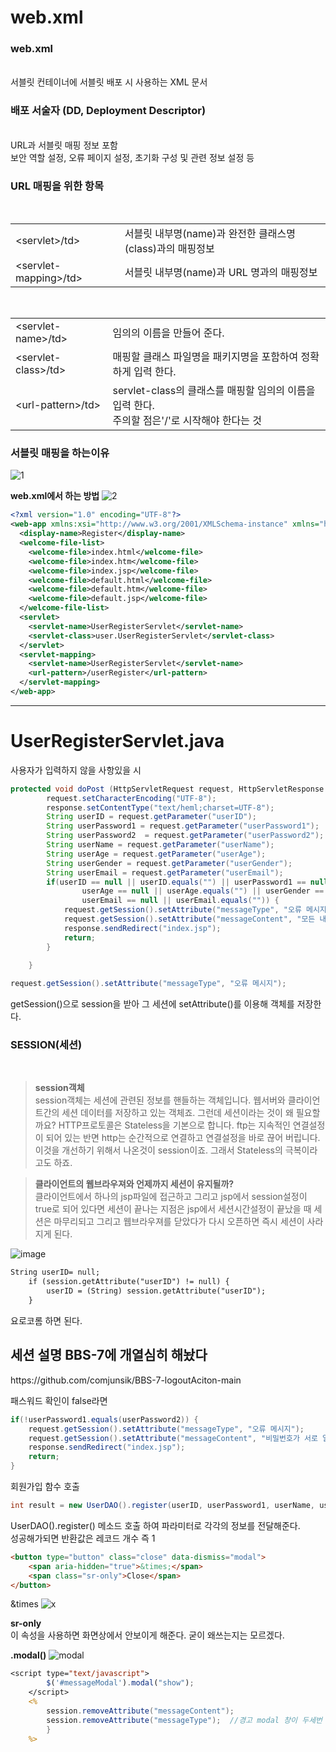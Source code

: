 # web.xml

<h3>web.xml</h3><br>
서블릿 컨테이너에 서블릿 배포 시 사용하는 XML 문서

<h3>배포 서술자 (DD, Deployment Descriptor)</h3>  
<br>
URL과 서블릿 매핑 정보 포함<br>보안 역할 설정, 오류 페이지 설정, 초기화 구성 및 관련 정보 설정 등<br>

<h3>URL 매핑을 위한 항목</h3><br>
<table>
    <tr>
    <td>&lt;servlet>/td>
    <td>서블릿 내부명(name)과 완전한 클래스명(class)과의 매핑정보</td>
    </tr>
    <tr>
    <td>&lt;servlet-mapping>/td>
    <td>서블릿 내부명(name)과 URL 명과의 매핑정보</td>
    </tr>
</table>
<br>
<table>
    <tr>
    <td>&lt;servlet-name>/td>
    <td>임의의 이름을 만들어 준다.</td>
    </tr>
    <tr>
    <td>&lt;servlet-class>/td>
    <td>매핑할 클래스 파일명을 패키지명을 포함하여 정확하게 입력 한다.</td>
    </tr>
    <td>&lt;url-pattern>/td>
    <td>servlet-class의 클래스를 매핑할 임의의 이름을 입력 한다.<br>    주의할 점은'/'로 시작해야 한다는 것 </td>
    </tr>
</table>

<h3>서블릿 매핑을 하는이유</h3>

![1](https://user-images.githubusercontent.com/41488792/46820299-d5d94100-cdc0-11e8-8fe6-52f539fcb22b.PNG)

**web.xml에서 하는 방법**
![2](https://user-images.githubusercontent.com/41488792/46820301-d5d94100-cdc0-11e8-8694-3e6041276609.PNG)

```xml
<?xml version="1.0" encoding="UTF-8"?>
<web-app xmlns:xsi="http://www.w3.org/2001/XMLSchema-instance" xmlns="http://xmlns.jcp.org/xml/ns/javaee" xsi:schemaLocation="http://xmlns.jcp.org/xml/ns/javaee http://xmlns.jcp.org/xml/ns/javaee/web-app_3_1.xsd" id="WebApp_ID" version="3.1">
  <display-name>Register</display-name>
  <welcome-file-list>
    <welcome-file>index.html</welcome-file>
    <welcome-file>index.htm</welcome-file>
    <welcome-file>index.jsp</welcome-file>
    <welcome-file>default.html</welcome-file>
    <welcome-file>default.htm</welcome-file>
    <welcome-file>default.jsp</welcome-file>
  </welcome-file-list>
  <servlet>
  	<servlet-name>UserRegisterServlet</servlet-name>
  	<servlet-class>user.UserRegisterServlet</servlet-class>
  </servlet>
  <servlet-mapping>
  	<servlet-name>UserRegisterServlet</servlet-name>
  	<url-pattern>/userRegister</url-pattern>
  </servlet-mapping>
</web-app>
```

---

# UserRegisterServlet.java
사용자가 입력하지 않을 사항있을 시
```java
protected void doPost (HttpServletRequest request, HttpServletResponse response) throws ServletException, IOException{
		request.setCharacterEncoding("UTF-8");
		response.setContentType("text/heml;charset=UTF-8");
		String userID = request.getParameter("userID");
		String userPassword1 = request.getParameter("userPassword1");
		String userPassword2  = request.getParameter("userPassword2");
		String userName = request.getParameter("userName");
		String userAge = request.getParameter("userAge");
		String userGender = request.getParameter("userGender");
		String userEmail = request.getParameter("userEmail");
		if(userID == null || userID.equals("") || userPassword1 == null || userPassword1.equals("") || userPassword2 == null || userPassword2.equals("") || userName == null || userName.equals("") ||
				userAge == null || userAge.equals("") || userGender == null || userGender.equals("") ||
				userEmail == null || userEmail.equals("")) {
            request.getSession().setAttribute("messageType", "오류 메시지");
            request.getSession().setAttribute("messageContent", "모든 내용을 입력하세요.");
			response.sendRedirect("index.jsp");
			return;
		}
	
	}
```
```java
request.getSession().setAttribute("messageType", "오류 메시지");
```
getSession()으로 session을 받아 그 세션에 setAttribute()를 이용해 객체를 저장한다.

<h3>SESSION(세션)</h3><br>

>**session객체** <br>
session객체는 세션에 관련된 정보를 핸들하는 객체입니다. 웹서버와 클라이언트간의 세션 데이터를 저장하고 있는 객체죠. 그런데 세션이라는 것이 왜 필요할까요? HTTP프로토콜은 Stateless을 기본으로 합니다. ftp는 지속적인 연결설정이 되어 있는 반면 http는 순간적으로 연결하고 연결설정을 바로 끊어 버립니다. 이것을 개선하기 위해서 나온것이 session이죠. 그래서 Stateless의 극복이라고도 하죠.

>**클라이언트의 웹브라우져와 언제까지 세션이 유지될까?**<br>
클라이언트에서 하나의 jsp파일에 접근하고 그리고 jsp에서 session설정이 true로 되어 있다면 세션이 끝나는 지점은 jsp에서 세션시간설정이 끝났을 때 세션은 마무리되고 그리고 웹브라우져를 닫았다가 다시 오픈하면 즉시 세션이 사라지게 된다.

![image](https://user-images.githubusercontent.com/41488792/46824354-8c422380-cdcb-11e8-827e-6f0a9c78e22e.png)

```jsp
String userID= null;
	if (session.getAttribute("userID") != null) {
		userID = (String) session.getAttribute("userID");
	}
```
요로코롬 하면 된다.

<h2>세션 설명 BBS-7에 개열심히 해놨다</h2>https://github.com/comjunsik/BBS-7-logoutAciton-main

패스워드 확인이 false라면<br>
```java
if(!userPassword1.equals(userPassword2)) {
	request.getSession().setAttribute("messageType", "오류 메시지");
	request.getSession().setAttribute("messageContent", "비밀번호가 서로 일치하지 않습니다.");
	response.sendRedirect("index.jsp");
	return;
}
```

회원가입 함수 호출
```java
int result = new UserDAO().register(userID, userPassword1, userName, userAge, userGender, userEmail);
```
UserDAO().register() 메소드 호출 하여 파라미터로 각각의 정보를 전달해준다.<br>성공해가되면 반환값은 레코드 개수 즉 1
```html
<button type="button" class="close" data-dismiss="modal">
	<span aria-hidden="true">&times;</span>
	<span class="sr-only">Close</span>
</button>
```
&times
![x](https://user-images.githubusercontent.com/41488792/46832526-3d06ed80-cde1-11e8-9b41-16d48b80b89c.PNG)

**sr-only**<br>
이 속성을 사용하면 화면상에서 안보이게 해준다. 굳이 왜쓰는지는 모르겠다.

**.modal()**
![modal](https://user-images.githubusercontent.com/41488792/46832964-67a57600-cde2-11e8-8413-f922a0c09512.PNG)

```jsp
<script type="text/javascript">
		$('#messageModal').modal("show");
	</script>
	<%
		session.removeAttribute("messageContent");
		session.removeAttribute("messageType");  //경고 modal 창이 두세번 나오지 않도록 막아주기 위해
		}  
	%>
```